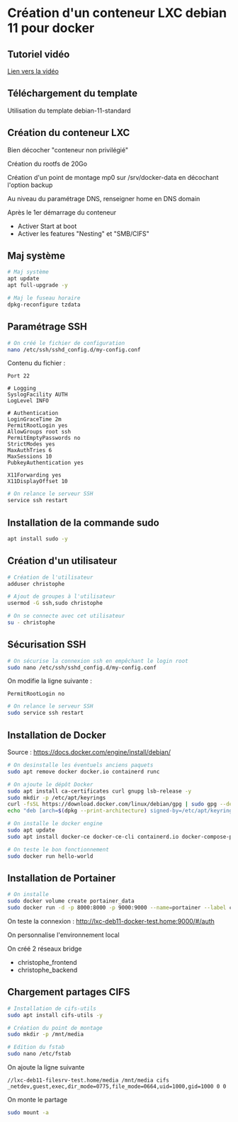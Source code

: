 # Création d'un conteneur LXC debian 11 pour docker



## Tutoriel vidéo

[Lien vers la vidéo](https://youtu.be/PZHcdjfxCiA)

## Téléchargement du template

Utilisation du template debian-11-standard

## Création du conteneur LXC

Bien décocher "conteneur non privilégié"

Création du rootfs de 20Go

Création d'un point de montage mp0 sur /srv/docker-data en décochant l'option backup

Au niveau du paramétrage DNS, renseigner home en DNS domain

Après le 1er démarrage du conteneur

- Activer Start at boot
- Activer les features "Nesting" et "SMB/CIFS"

## Maj système

```bash
# Maj système
apt update
apt full-upgrade -y

# Maj le fuseau horaire
dpkg-reconfigure tzdata
```

## Paramétrage SSH

```bash
# On créé le fichier de configuration
nano /etc/ssh/sshd_config.d/my-config.conf
```

Contenu du fichier :

```
Port 22

# Logging
SyslogFacility AUTH
LogLevel INFO

# Authentication
LoginGraceTime 2m
PermitRootLogin yes
AllowGroups root ssh
PermitEmptyPasswords no
StrictModes yes
MaxAuthTries 6
MaxSessions 10
PubkeyAuthentication yes

X11Forwarding yes
X11DisplayOffset 10
```

```bash
# On relance le serveur SSH
service ssh restart
```

## Installation de la commande sudo

```bash
apt install sudo -y
```

## Création d'un utilisateur

```bash
# Création de l'utilisateur
adduser christophe

# Ajout de groupes à l'utilisateur
usermod -G ssh,sudo christophe

# On se connecte avec cet utilisateur
su - christophe
```

## Sécurisation SSH

```bash
# On sécurise la connexion ssh en empêchant le login root
sudo nano /etc/ssh/sshd_config.d/my-config.conf
```

On modifie la ligne suivante :

```
PermitRootLogin no
```

```bash
# On relance le serveur SSH
sudo service ssh restart
```

## Installation de Docker

Source : https://docs.docker.com/engine/install/debian/

```bash
# On desinstalle les éventuels anciens paquets
sudo apt remove docker docker.io containerd runc

# On ajoute le dépôt Docker
sudo apt install ca-certificates curl gnupg lsb-release -y
sudo mkdir -p /etc/apt/keyrings
curl -fsSL https://download.docker.com/linux/debian/gpg | sudo gpg --dearmor -o /etc/apt/keyrings/docker.gpg
echo "deb [arch=$(dpkg --print-architecture) signed-by=/etc/apt/keyrings/docker.gpg] https://download.docker.com/linux/debian $(lsb_release -cs) stable" | sudo tee /etc/apt/sources.list.d/docker.list > /dev/null

# On installe le docker engine
sudo apt update
sudo apt install docker-ce docker-ce-cli containerd.io docker-compose-plugin -y

# On teste le bon fonctionnement
sudo docker run hello-world
```

## Installation de Portainer

```bash
# On installe
sudo docker volume create portainer_data
sudo docker run -d -p 8000:8000 -p 9000:9000 --name=portainer --label com.centurylinklabs.watchtower.enable=true --restart=always -v /var/run/docker.sock:/var/run/docker.sock -v portainer_data:/data portainer/portainer-ce
```

On teste la connexion : http://lxc-deb11-docker-test.home:9000/#/auth

On personnalise l'environnement local

On créé 2 réseaux bridge

- christophe_frontend
- christophe_backend

## Chargement partages CIFS 

```bash
# Installation de cifs-utils
sudo apt install cifs-utils -y

# Création du point de montage
sudo mkdir -p /mnt/media

# Edition du fstab
sudo nano /etc/fstab
```

On ajoute la ligne suivante

```
//lxc-deb11-filesrv-test.home/media /mnt/media cifs _netdev,guest,exec,dir_mode=0775,file_mode=0664,uid=1000,gid=1000 0 0
```

On monte le partage

```bash
sudo mount -a
```

